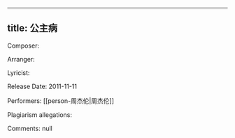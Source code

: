 
---
title: 公主病
---
Composer: 

Arranger: 

Lyricist: 

Release Date: 2011-11-11

Performers: [[person-周杰伦|周杰伦]]

Plagiarism allegations:


Comments:
null
